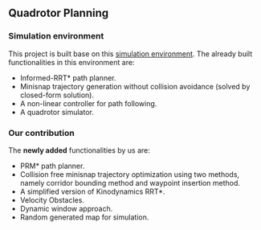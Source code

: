 ## Quadrotor Planning

### Simulation environment
This project is built base on this [simulation environment](https://github.com/Bharath2/Quadrotor-Simulation).  The already built functionalities in this environment are:

- Informed-RRT* path planner.
- Minisnap trajectory generation without collision avoidance (solved by closed-form solution).
- A non-linear controller for path following.
- A quadrotor simulator.

### Our contribution
The **newly added** functionalities by us are:

- PRM* path planner.
- Collision free minisnap trajectory optimization using two methods, namely corridor bounding method and waypoint insertion method.
- A simplified version of Kinodynamics RRT*.
- Velocity Obstacles.
- Dynamic window approach.
- Random generated map for simulation.

